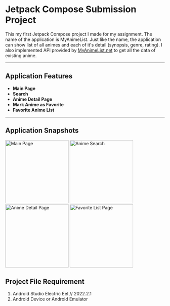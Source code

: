 # Jetpack Compose Submission Project
This my first Jetpack Compose project I made for my assignment. The name of the application is MyAnimeList. Just like the name, the application can show list of all animes and each of it's detail (synopsis, genre, rating). I also implemented API provided by [MyAnimeList.net](https://myanimelist.net/) to get all the data of existing anime.

---

## Application Features
- **Main Page**
- **Search**
- **Anime Detail Page**
- **Mark Anime as Favorite**
- **Favorite Anime List**

---

## Application Snapshots
<img src="https://github.com/axlrxlr/JetpackComposeSub/assets/125959065/d6e6d847-7798-41d5-a161-1afd14cfcbdf" width="200" alt="Main Page">
<img src="https://github.com/axlrxlr/JetpackComposeSub/assets/125959065/f3f0487b-8590-4a3e-94ba-d5bf9032e136" width="200" alt="Anime Search">
<img src="https://github.com/axlrxlr/JetpackComposeSub/assets/125959065/bf216c45-1f29-4bd3-a5d7-8f665287c124" width="200" alt="Anime Detail Page">
<img src="https://github.com/axlrxlr/JetpackComposeSub/assets/125959065/9906c91d-ac6f-4cac-a3ac-0503ac7e0b10" width="200" alt="Favorite List Page">


## Project File Requirement
1. Android Studio Electric Eel // 2022.2.1
2. Android Device or Android Emulator
